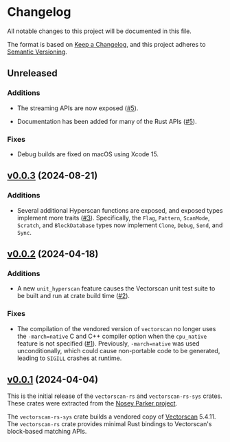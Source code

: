 # Changelog

All notable changes to this project will be documented in this file.

The format is based on [Keep a Changelog](https://keepachangelog.com/en/1.1.0/),
and this project adheres to [Semantic Versioning](https://semver.org/spec/v2.0.0.html).


## Unreleased

### Additions
- The streaming APIs are now exposed ([#5](https://github.com/bradlarsen/vectorscan-rs/pull/5)).

- Documentation has been added for many of the Rust APIs ([#5](https://github.com/bradlarsen/vectorscan-rs/pull/5)).

### Fixes
- Debug builds are fixed on macOS using Xcode 15.


## [v0.0.3](https://github.com/bradlarsen/vectorscan-rs/releases/v0.0.3) (2024-08-21)

### Additions
- Several additional Hyperscan functions are exposed, and exposed types implement more traits ([#3](https://github.com/bradlarsen/vectorscan-rs/pull/3)).
  Specifically, the `Flag`, `Pattern`, `ScanMode`, `Scratch`, and `BlockDatabase` types now implement `Clone`, `Debug`, `Send`, and `Sync`.


## [v0.0.2](https://github.com/bradlarsen/vectorscan-rs/releases/v0.0.2) (2024-04-18)

### Additions
- A new `unit_hyperscan` feature causes the Vectorscan unit test suite to be built and run at crate build time ([#2](https://github.com/bradlarsen/vectorscan-rs/pull/2)).

### Fixes
- The compilation of the vendored version of `vectorscan` no longer uses the `-march=native` C and C++ compiler option when the `cpu_native` feature is not specified ([#1](https://github.com/bradlarsen/vectorscan-rs/pull/1)).
  Previously, `-march=native` was used unconditionally, which could cause non-portable code to be generated, leading to `SIGILL` crashes at runtime.


## [v0.0.1](https://github.com/bradlarsen/vectorscan-rs/releases/v0.0.1) (2024-04-04)

This is the initial release of the `vectorscan-rs` and `vectorscan-rs-sys` crates.
These crates were extracted from the [Nosey Parker project](https://github.com/praetorian-inc/noseyparker).

The `vectorscan-rs-sys` crate builds a vendored copy of [Vectorscan](https://github.com/Vectorcamp/vectorscan) 5.4.11.
The `vectorscan-rs` crate provides minimal Rust bindings to Vectorscan's block-based matching APIs.
